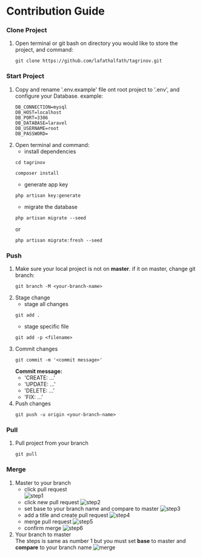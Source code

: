 # Contribution Guide

### Clone Project
1. Open terminal or git bash on directory you would like to store the project, and command:
   ```
   git clone https://github.com/lafathalfath/tagrinov.git
   ```

### Start Project
1. Copy and rename '.env.example' file ont root project to '.env', and configure your Database.
   example:
   ```
   DB_CONNECTION=mysql
   DB_HOST=localhost
   DB_PORT=3306
   DB_DATABASE=laravel
   DB_USERNAME=root
   DB_PASSWORD=
   ```
2. Open terminal and command:
   - install dependencies
   ```
   cd tagrinov
   ```
   ```
   composer install
   ```
   - generate app key
   ```
   php artisan key:generate
   ```
   - migrate the database
   ```
   php artisan migrate --seed
   ```
   or
   ```
   php artisan migrate:fresh --seed
   ```

### Push
1. Make sure your local project is not on **master**. if it on master, change git branch:
   ```
   git branch -M <your-branch-name>
   ```
2. Stage change
   - stage all changes
   ```
   git add .
   ```
   - stage specific file
   ```
   git add -p <filename>
   ```
3. Commit changes
   ```
   git commit -m '<commit message>'
   ```
   **Commit message:**
     - 'CREATE: ...'
     - 'UPDATE: ...'
     - 'DELETE: ...'
     - 'FIX: ...'
4. Push changes
   ```
   git push -u origin <your-branch-name>
   ```

### Pull
1. Pull project from your branch
   ```
   git pull
   ```

### Merge
1. Master to your branch
   - click pull request
     <br/>![step1](https://github.com/user-attachments/assets/6c58ca37-852e-45ff-ab39-2dbad97344bb)
   - click new pull request
     ![step2](https://github.com/user-attachments/assets/a1d3deea-e483-46a0-91a1-1a2e9b1bfe7e)
   - set base to your branch name and compare to master
     ![step3](https://github.com/user-attachments/assets/49c43d23-e882-4051-be22-82b4cfd73613)
   - add a title and create pull request
     ![step4](https://github.com/user-attachments/assets/9530bfc7-2ec5-4d5c-b11c-0b36ef5831f3)
   - merge pull request
     ![step5](https://github.com/user-attachments/assets/541f104a-6ccf-42a3-bc9b-e7efbffde4bc)
   - confirm merge
     ![step6](https://github.com/user-attachments/assets/a976d97e-9d47-4486-b54a-d0012da9f690)
2. Your branch to master
   <br/>The steps is same as number 1 but you must set **base** to master and **compare** to your branch name
   ![merge](https://github.com/user-attachments/assets/d871b30e-8ad5-4de9-bfee-f7acb2f52612)
